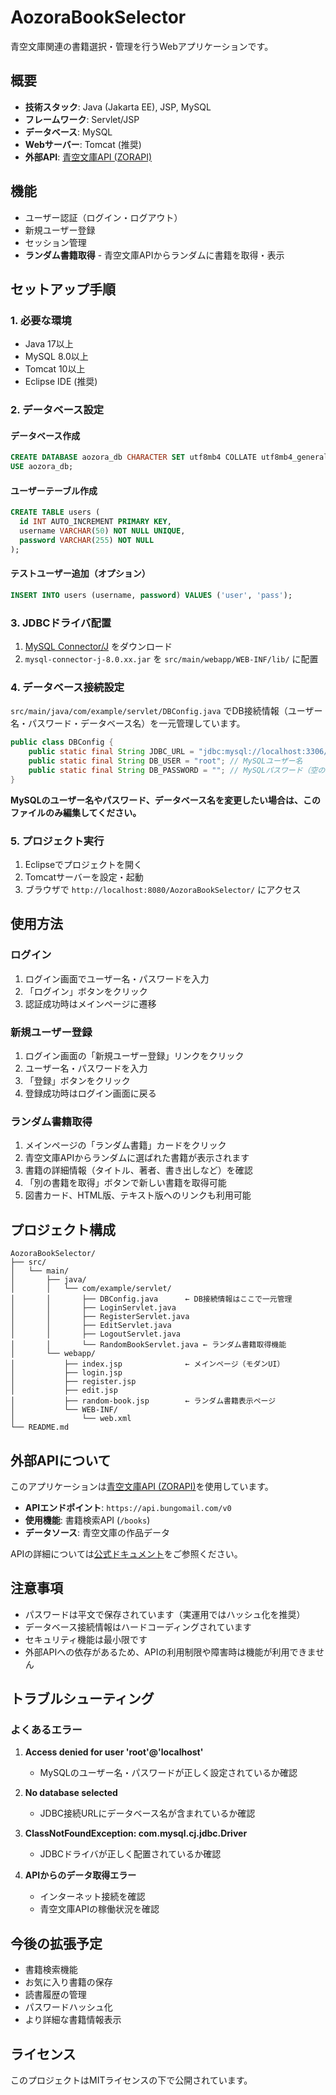 # AozoraBookSelector

青空文庫関連の書籍選択・管理を行うWebアプリケーションです。

## 概要

- **技術スタック**: Java (Jakarta EE), JSP, MySQL
- **フレームワーク**: Servlet/JSP
- **データベース**: MySQL
- **Webサーバー**: Tomcat (推奨)
- **外部API**: [青空文庫API (ZORAPI)](https://api.bungomail.com/)

## 機能

- ユーザー認証（ログイン・ログアウト）
- 新規ユーザー登録
- セッション管理
- **ランダム書籍取得** - 青空文庫APIからランダムに書籍を取得・表示

## セットアップ手順

### 1. 必要な環境

- Java 17以上
- MySQL 8.0以上
- Tomcat 10以上
- Eclipse IDE (推奨)

### 2. データベース設定

#### データベース作成
```sql
CREATE DATABASE aozora_db CHARACTER SET utf8mb4 COLLATE utf8mb4_general_ci;
USE aozora_db;
```

#### ユーザーテーブル作成
```sql
CREATE TABLE users (
  id INT AUTO_INCREMENT PRIMARY KEY,
  username VARCHAR(50) NOT NULL UNIQUE,
  password VARCHAR(255) NOT NULL
);
```

#### テストユーザー追加（オプション）
```sql
INSERT INTO users (username, password) VALUES ('user', 'pass');
```

### 3. JDBCドライバ配置

1. [MySQL Connector/J](https://dev.mysql.com/downloads/connector/j/) をダウンロード
2. `mysql-connector-j-8.0.xx.jar` を `src/main/webapp/WEB-INF/lib/` に配置

### 4. データベース接続設定

`src/main/java/com/example/servlet/DBConfig.java` でDB接続情報（ユーザー名・パスワード・データベース名）を一元管理しています。

```java
public class DBConfig {
    public static final String JDBC_URL = "jdbc:mysql://localhost:3306/aozora_db?useSSL=false&serverTimezone=UTC";
    public static final String DB_USER = "root"; // MySQLユーザー名
    public static final String DB_PASSWORD = ""; // MySQLパスワード（空の場合は空文字）
}
```

**MySQLのユーザー名やパスワード、データベース名を変更したい場合は、このファイルのみ編集してください。**

### 5. プロジェクト実行

1. Eclipseでプロジェクトを開く
2. Tomcatサーバーを設定・起動
3. ブラウザで `http://localhost:8080/AozoraBookSelector/` にアクセス

## 使用方法

### ログイン
1. ログイン画面でユーザー名・パスワードを入力
2. 「ログイン」ボタンをクリック
3. 認証成功時はメインページに遷移

### 新規ユーザー登録
1. ログイン画面の「新規ユーザー登録」リンクをクリック
2. ユーザー名・パスワードを入力
3. 「登録」ボタンをクリック
4. 登録成功時はログイン画面に戻る

### ランダム書籍取得
1. メインページの「ランダム書籍」カードをクリック
2. 青空文庫APIからランダムに選ばれた書籍が表示されます
3. 書籍の詳細情報（タイトル、著者、書き出しなど）を確認
4. 「別の書籍を取得」ボタンで新しい書籍を取得可能
5. 図書カード、HTML版、テキスト版へのリンクも利用可能

## プロジェクト構成

```
AozoraBookSelector/
├── src/
│   └── main/
│       ├── java/
│       │   └── com/example/servlet/
│       │       ├── DBConfig.java      ← DB接続情報はここで一元管理
│       │       ├── LoginServlet.java
│       │       ├── RegisterServlet.java
│       │       ├── EditServlet.java
│       │       ├── LogoutServlet.java
│       │       └── RandomBookServlet.java ← ランダム書籍取得機能
│       └── webapp/
│           ├── index.jsp              ← メインページ（モダンUI）
│           ├── login.jsp
│           ├── register.jsp
│           ├── edit.jsp
│           ├── random-book.jsp        ← ランダム書籍表示ページ
│           └── WEB-INF/
│               └── web.xml
└── README.md
```

## 外部APIについて

このアプリケーションは[青空文庫API (ZORAPI)](https://api.bungomail.com/)を使用しています。

- **APIエンドポイント**: `https://api.bungomail.com/v0`
- **使用機能**: 書籍検索API (`/books`)
- **データソース**: 青空文庫の作品データ

APIの詳細については[公式ドキュメント](https://api.bungomail.com/)をご参照ください。

## 注意事項

- パスワードは平文で保存されています（実運用ではハッシュ化を推奨）
- データベース接続情報はハードコーディングされています
- セキュリティ機能は最小限です
- 外部APIへの依存があるため、APIの利用制限や障害時は機能が利用できません

## トラブルシューティング

### よくあるエラー

1. **Access denied for user 'root'@'localhost'**
   - MySQLのユーザー名・パスワードが正しく設定されているか確認

2. **No database selected**
   - JDBC接続URLにデータベース名が含まれているか確認

3. **ClassNotFoundException: com.mysql.cj.jdbc.Driver**
   - JDBCドライバが正しく配置されているか確認

4. **APIからのデータ取得エラー**
   - インターネット接続を確認
   - 青空文庫APIの稼働状況を確認

## 今後の拡張予定

- 書籍検索機能
- お気に入り書籍の保存
- 読書履歴の管理
- パスワードハッシュ化
- より詳細な書籍情報表示

## ライセンス

このプロジェクトはMITライセンスの下で公開されています。 